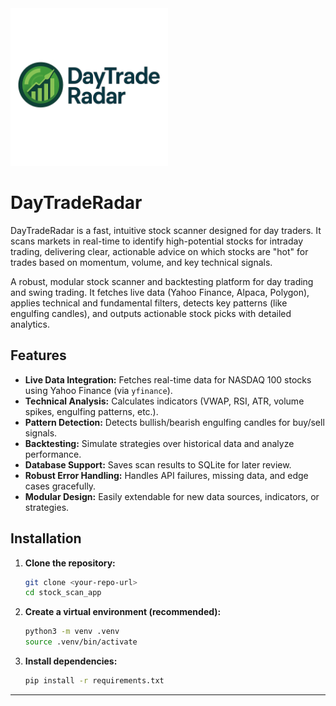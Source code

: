 <img src="logo.png" alt="Logo" style="width:50%;">

# DayTradeRadar

DayTradeRadar is a fast, intuitive stock scanner designed for day traders. It scans markets in real-time to identify high-potential stocks for intraday trading, delivering clear, actionable advice on which stocks are "hot" for trades based on momentum, volume, and key technical signals.


A robust, modular stock scanner and backtesting platform for day trading and swing trading. It fetches live data (Yahoo Finance, Alpaca, Polygon), applies technical and fundamental filters, detects key patterns (like engulfing candles), and outputs actionable stock picks with detailed analytics.

## Features
- **Live Data Integration:** Fetches real-time data for NASDAQ 100 stocks using Yahoo Finance (via `yfinance`).
- **Technical Analysis:** Calculates indicators (VWAP, RSI, ATR, volume spikes, engulfing patterns, etc.).
- **Pattern Detection:** Detects bullish/bearish engulfing candles for buy/sell signals.
- **Backtesting:** Simulate strategies over historical data and analyze performance.
- **Database Support:** Saves scan results to SQLite for later review.
- **Robust Error Handling:** Handles API failures, missing data, and edge cases gracefully.
- **Modular Design:** Easily extendable for new data sources, indicators, or strategies.

## Installation

1. **Clone the repository:**
   ```sh
   git clone <your-repo-url>
   cd stock_scan_app
   ```
2. **Create a virtual environment (recommended):**
   ```sh
   python3 -m venv .venv
   source .venv/bin/activate
   ```
3. **Install dependencies:**
   ```sh
   pip install -r requirements.txt
   ```

---



